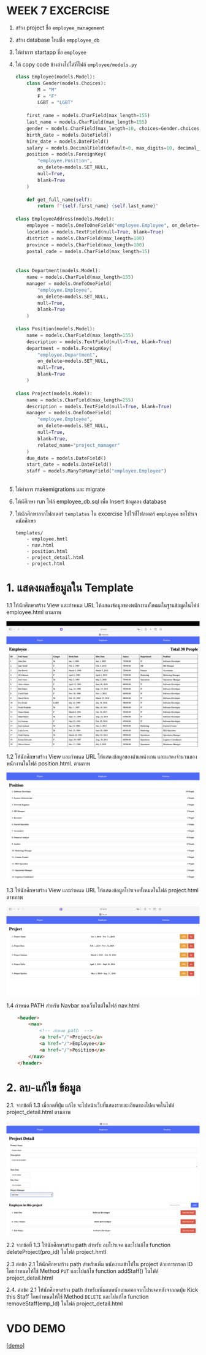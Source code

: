 # WEEK 7 EXCERCISE

1. สร้าง project ชื่อ `employee_management`
2. สร้าง database ใหม่ชื่อ `empployee_db`
4. ให้ทำการ startapp ชื่อ `employee`
5. ให้ copy code ข้างล่างไปใส่ที่ไฟล์ `employee/models.py`

    ``` PYTHON
    class Employee(models.Model):
        class Gender(models.Choices):
            M = "M"
            F = "F"
            LGBT = "LGBT"
            
        first_name = models.CharField(max_length=155)
        last_name = models.CharField(max_length=155)
        gender = models.CharField(max_length=10, choices=Gender.choices)
        birth_date = models.DateField()
        hire_date = models.DateField()
        salary = models.DecimalField(default=0, max_digits=10, decimal_places=2)
        position = models.ForeignKey(
            "employee.Position", 
            on_delete=models.SET_NULL, 
            null=True, 
            blank=True
        )
        
        def get_full_name(self):
            return f"{self.first_name} {self.last_name}"

    class EmployeeAddress(models.Model):
        employee = models.OneToOneField("employee.Employee", on_delete=models.PROTECT)
        location = models.TextField(null=True, blank=True)
        district = models.CharField(max_length=100)
        province = models.CharField(max_length=100)
        postal_code = models.CharField(max_length=15)
        
        
    class Department(models.Model):
        name = models.CharField(max_length=155)
        manager = models.OneToOneField(
            "employee.Employee", 
            on_delete=models.SET_NULL, 
            null=True, 
            blank=True
        )
        
    class Position(models.Model):
        name = models.CharField(max_length=155)
        description = models.TextField(null=True, blank=True)
        department = models.ForeignKey(
            "employee.Department",
            on_delete=models.SET_NULL, 
            null=True, 
            blank=True
        )

    class Project(models.Model):
        name = models.CharField(max_length=255)
        description = models.TextField(null=True, blank=True)
        manager = models.OneToOneField(
            "employee.Employee", 
            on_delete=models.SET_NULL, 
            null=True, 
            blank=True,
            related_name="project_mamager"
        )
        due_date = models.DateField()
        start_date = models.DateField()
        staff = models.ManyToManyField("employee.Employee")
        
    ```

6. ให้ทำการ makemigrations และ migrate
7. ให้นัศึกษา run ไฟล์ employee_db.sql เพื่อ Insert ข้อมูลลง database
8. ให้นักศึกษาลากโฟลเดอร์ `templates` ใน excercise ไปไว้ที่โฟลเดอร์ `employee` ขอโปรเจคนักศึกษา
    ```
    templates/
        - employee.hmtl
        - nav.html
        - position.html
        - project_detail.html
        - project.html
    ```


# 1. แสดงผลข้อมูลใน Template
 1.1 ให้นักศึกษาสร้าง View และกำหนด URL ให้แสดงข้อมูลของพนักงานทั้งหมดในฐานข้อมูลในไฟล์ employee.html ตามภาพ

![Execer7-1](./images/em1.png)

 1.2 ให้นักศึกษาสร้าง View และกำหนด URL ให้แสดงข้อมูลของตำแหน่งงาน และแสดงจำนวนของพนักงานในไฟล์ position.html. ตามภาพ

![Execer7-2](./images/po2.png)

 1.3 ให้นักศึกษาสร้าง View และกำหนด URL ให้แสดงข้อมูลโปรเจคทั้งหมดในไฟล์ project.html ตาทภาพ

![Execer7-3](./images/pro3.png)

 1.4 กำหนด PATH สำหรับ Navbar ของเว็บไซต่ในไฟล์ nav.html 

```HTML
    <header>
        <nav>
            <!-- กำหนด path  -->
            <a href="/">Project</a>
            <a href="/">Employee</a>
            <a href="/">Position</a>
        </nav>
    </header>
```



# 2. ลบ-แก้ไข ข้อมูล

2.1. จากข้อที่ 1.3 เมื่อกดที่ปุ่ม แก้ไข จะไปหน้าเว็บที่แสดงรายละเอียดของโปคเจคในไฟล์ project_detail.html ตามภาพ

![Execer7-4](./images/prodetail4.png)

2.2 จากข้อที่ 1.3 ให้นักศึกษาสร้าง path สำหรับ ลบโปรเจค และไปแก้ไข function deleteProject(pro_id) ในไฟล์ project.hmtl

2.3 ต่อข้อ 2.1 ให้นักศึกษาสร้าง path สำหรับเพิ่ม พนักงานเข้าไปใน project ด้วยการกรอก ID โดยกำหนดให้ใช้ Method `PUT` และไปแก้ไข function addStaff() ในไฟล์ project_detail.html

2.4. ต่อข้อ 2.1 ให้นักศึกษาสร้าง path สำหรับเพิ่มลบพนักงานออกจากโปรเจคหลังจากกดปุ่ม Kick this Staff โดยกำหนดให้ใช้ Method `DELETE` และไปแก้ไข function removeStaff(emp_Id) ในไฟล์ project_detail.html

# VDO DEMO
[[demo](https://youtu.be/xIr_FoIuOks)]
